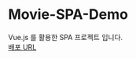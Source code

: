# Movie-SPA-Demo
Vue.js 를 활용한 SPA 프로젝트 입니다.
<br>[배포 URL](https://tkddnr1022.github.io/Movie-SPA-Demo/)
